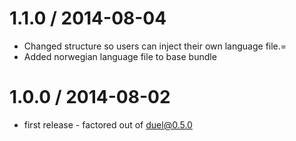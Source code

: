 1.1.0 / 2014-08-04
==================
  * Changed structure so users can inject their own language file.=
  * Added norwegian language file to base bundle

1.0.0 / 2014-08-02
==================
  * first release - factored out of duel@0.5.0
